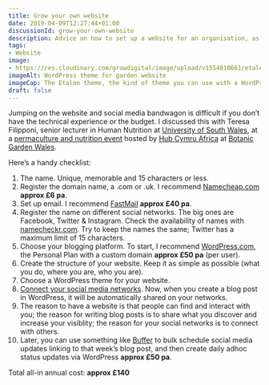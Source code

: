 ```yaml
---
title: Grow your own website
date: 2019-04-09T12:27:44+01:00
discussionId: grow-your-own-website
description: Advice on how to set up a website for an organisation, as promised to Teresa Filipponi at the Hub Cymru Africa permaculture event at Botanic Garden Wales! 
tags: 
- Website
image: 
- https://res.cloudinary.com/growdigital/image/upload/v1554810661/etalon-gardener-wordpress-theme.jpg
imageAlt: WordPress theme for garden website
imageCap: The Etalon theme, the kind of theme you can use with a WordPress.com website
draft: false
---
```


Jumping on the website and social media bandwagon is difficult if you don’t have the technical experience or the budget. I discussed this with Teresa Filipponi, senior lecturer in Human Nutrition at [University of South Wales](https://www.southwales.ac.uk), at a [permaculture and nutrition event](https://www.eventbrite.co.uk/e/permaculture-and-nutrition-in-international-development-tickets-55693953113#) hosted by [Hub Cymru Africa](http://hubcymru.org/) at [Botanic Garden Wales](https://botanicgarden.wales). 

Here’s a handy checklist:

1. The name. Unique, memorable and 15 characters or less.
2. Register the domain name, a .com or .uk. I recommend [Namecheap.com](https://www.namecheap.com/) **approx £6 pa**.
3. Set up email. I recommend [FastMail](https://www.fastmail.com/?STKI=11998805) **approx £40 pa**.
3. Register the name on different social networks. The big ones are Facebook, Twitter & Instagram. Check the availability of names with [namecheckr.com](https://www.namecheckr.com). Try to keep the names the same; Twitter has a maximum limit of 15 characters.
4. Choose your blogging platform. To start, I recommend [WordPress.com](https://wordpress.com/pricing/), the Personal Plan with a custom domain **approx £50 pa** (per user).
5. Create the structure of your website. Keep it as simple as possible (what you do, where you are, who you are).
6. Choose a WordPress theme for your website.
7. [Connect your social media networks](https://en.support.wordpress.com/publicize/). Now, when you create a blog post in WordPress, it will be automatically shared on your networks.
8. The reason to have a website is that people can find and interact with you; the reason for writing blog posts is to share what you discover and increase your visiblity; the reason for your social networks is to connect with others.
9. Later, you can use something like [Buffer](https://buffer.com/pricing) to bulk schedule social media updates linking to that week’s blog post, and then create daily adhoc status updates via WordPress **approx £50 pa**.

Total all-in annual cost: **approx £140**

